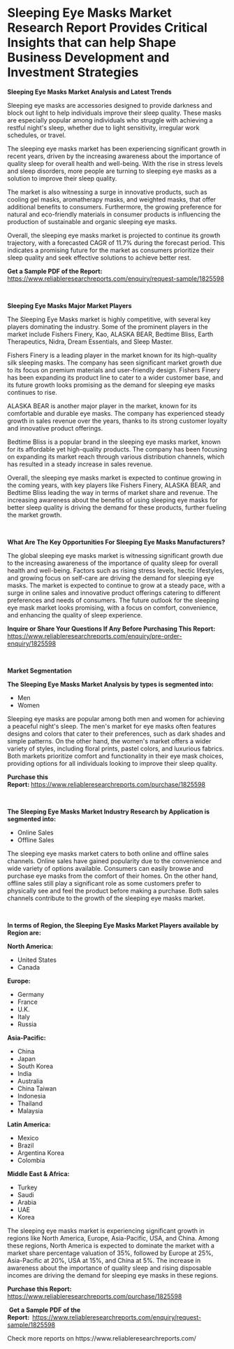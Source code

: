 <p><h1>Sleeping Eye Masks Market Research Report Provides Critical Insights that can help Shape Business Development and Investment Strategies</h1></p><p><strong>Sleeping Eye Masks Market Analysis and Latest Trends</strong></p>
<p><p>Sleeping eye masks are accessories designed to provide darkness and block out light to help individuals improve their sleep quality. These masks are especially popular among individuals who struggle with achieving a restful night's sleep, whether due to light sensitivity, irregular work schedules, or travel.</p><p>The sleeping eye masks market has been experiencing significant growth in recent years, driven by the increasing awareness about the importance of quality sleep for overall health and well-being. With the rise in stress levels and sleep disorders, more people are turning to sleeping eye masks as a solution to improve their sleep quality.</p><p>The market is also witnessing a surge in innovative products, such as cooling gel masks, aromatherapy masks, and weighted masks, that offer additional benefits to consumers. Furthermore, the growing preference for natural and eco-friendly materials in consumer products is influencing the production of sustainable and organic sleeping eye masks.</p><p>Overall, the sleeping eye masks market is projected to continue its growth trajectory, with a forecasted CAGR of 11.7% during the forecast period. This indicates a promising future for the market as consumers prioritize their sleep quality and seek effective solutions to achieve better rest.</p></p>
<p><strong>Get a Sample PDF of the Report:&nbsp;</strong> <a href="https://www.reliableresearchreports.com/enquiry/request-sample/1825598">https://www.reliableresearchreports.com/enquiry/request-sample/1825598</a></p>
<p>&nbsp;</p>
<p><strong>Sleeping Eye Masks Major Market Players</strong></p>
<p><p>The Sleeping Eye Masks market is highly competitive, with several key players dominating the industry. Some of the prominent players in the market include Fishers Finery, Kao, ALASKA BEAR, Bedtime Bliss, Earth Therapeutics, Nidra, Dream Essentials, and Sleep Master.</p><p>Fishers Finery is a leading player in the market known for its high-quality silk sleeping masks. The company has seen significant market growth due to its focus on premium materials and user-friendly design. Fishers Finery has been expanding its product line to cater to a wider customer base, and its future growth looks promising as the demand for sleeping eye masks continues to rise.</p><p>ALASKA BEAR is another major player in the market, known for its comfortable and durable eye masks. The company has experienced steady growth in sales revenue over the years, thanks to its strong customer loyalty and innovative product offerings.</p><p>Bedtime Bliss is a popular brand in the sleeping eye masks market, known for its affordable yet high-quality products. The company has been focusing on expanding its market reach through various distribution channels, which has resulted in a steady increase in sales revenue.</p><p>Overall, the sleeping eye masks market is expected to continue growing in the coming years, with key players like Fishers Finery, ALASKA BEAR, and Bedtime Bliss leading the way in terms of market share and revenue. The increasing awareness about the benefits of using sleeping eye masks for better sleep quality is driving the demand for these products, further fueling the market growth.</p></p>
<p>&nbsp;</p>
<p><strong>What Are The Key Opportunities For Sleeping Eye Masks Manufacturers?</strong></p>
<p><p>The global sleeping eye masks market is witnessing significant growth due to the increasing awareness of the importance of quality sleep for overall health and well-being. Factors such as rising stress levels, hectic lifestyles, and growing focus on self-care are driving the demand for sleeping eye masks. The market is expected to continue to grow at a steady pace, with a surge in online sales and innovative product offerings catering to different preferences and needs of consumers. The future outlook for the sleeping eye mask market looks promising, with a focus on comfort, convenience, and enhancing the quality of sleep experience.</p></p>
<p><strong>Inquire or Share Your Questions If Any Before Purchasing This Report:</strong> <a href="https://www.reliableresearchreports.com/enquiry/pre-order-enquiry/1825598">https://www.reliableresearchreports.com/enquiry/pre-order-enquiry/1825598</a></p>
<p>&nbsp;</p>
<p><strong>Market Segmentation</strong></p>
<p><strong>The Sleeping Eye Masks Market Analysis by types is segmented into:</strong></p>
<p><ul><li>Men</li><li>Women</li></ul></p>
<p><p>Sleeping eye masks are popular among both men and women for achieving a peaceful night's sleep. The men's market for eye masks often features designs and colors that cater to their preferences, such as dark shades and simple patterns. On the other hand, the women's market offers a wider variety of styles, including floral prints, pastel colors, and luxurious fabrics. Both markets prioritize comfort and functionality in their eye mask choices, providing options for all individuals looking to improve their sleep quality.</p></p>
<p><strong>Purchase this Report:&nbsp;</strong><a href="https://www.reliableresearchreports.com/purchase/1825598">https://www.reliableresearchreports.com/purchase/1825598</a></p>
<p>&nbsp;</p>
<p><strong>The Sleeping Eye Masks Market Industry Research by Application is segmented into:</strong></p>
<p><ul><li>Online Sales</li><li>Offline Sales</li></ul></p>
<p><p>The sleeping eye masks market caters to both online and offline sales channels. Online sales have gained popularity due to the convenience and wide variety of options available. Consumers can easily browse and purchase eye masks from the comfort of their homes. On the other hand, offline sales still play a significant role as some customers prefer to physically see and feel the product before making a purchase. Both sales channels contribute to the growth of the sleeping eye masks market.</p></p>
<p>&nbsp;</p>
<p><strong>In terms of Region, the Sleeping Eye Masks Market Players available by Region are:</strong></p>
<p>
    <p> <strong> North America: </strong>
        <ul>
            <li>United States</li>
            <li>Canada</li>
        </ul>
        </p> 
    <p> <strong> Europe: </strong>
        <ul>
            <li>Germany</li>
            <li>France</li>
            <li>U.K.</li>
            <li>Italy</li>
            <li>Russia</li>
        </ul>
        </p> 
    <p> <strong> Asia-Pacific: </strong>
        <ul>
            <li>China</li>
            <li>Japan</li>
            <li>South Korea</li>
            <li>India</li>
            <li>Australia</li>
            <li>China Taiwan</li>
            <li>Indonesia</li>
            <li>Thailand</li>
            <li>Malaysia</li>
        </ul>
        </p> 
    <p> <strong> Latin America: </strong>
        <ul>
            <li>Mexico</li>
            <li>Brazil</li>
            <li>Argentina Korea</li>
            <li>Colombia</li>
        </ul>
        </p> 
    <p> <strong> Middle East & Africa: </strong>
        <ul>
            <li>Turkey</li>
            <li>Saudi</li>
            <li>Arabia</li>
            <li>UAE</li>
            <li>Korea</li>
        </ul>
    </p>
    </p>
<p><p>The sleeping eye masks market is experiencing significant growth in regions like North America, Europe, Asia-Pacific, USA, and China. Among these regions, North America is expected to dominate the market with a market share percentage valuation of 35%, followed by Europe at 25%, Asia-Pacific at 20%, USA at 15%, and China at 5%. The increase in awareness about the importance of quality sleep and rising disposable incomes are driving the demand for sleeping eye masks in these regions.</p></p>
<p><strong>Purchase this Report: </strong><a href="https://www.reliableresearchreports.com/purchase/1825598">https://www.reliableresearchreports.com/purchase/1825598</a></p>
<p>&nbsp;<strong>Get a Sample PDF of the Report:&nbsp;&nbsp;</strong><a href="https://www.reliableresearchreports.com/enquiry/request-sample/1825598">https://www.reliableresearchreports.com/enquiry/request-sample/1825598</a></p>
<p><strong></strong></p>
<p>Check more reports on https://www.reliableresearchreports.com/</p>